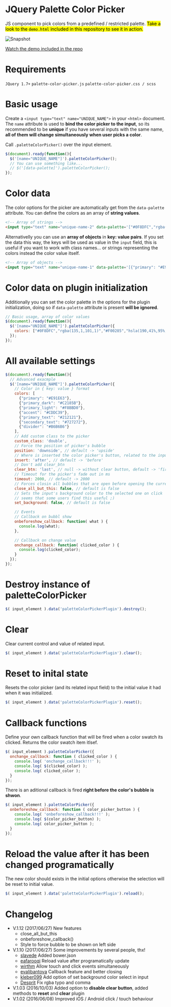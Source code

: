 # JQuery Palette Color Picker
JS component to pick colors from a predefined / restricted palette. <mark>Take a look to the `demo.html` included in this repository to see it in action.</mark>

![Snapshot](https://raw.githubusercontent.com/carloscabo/jquery-palette-color-picker/master/img/snapshot.png)

[Watch the demo included in the repo](https://htmlpreview.github.io/?https://raw.githubusercontent.com/carloscabo/jquery-palette-color-picker/master/demo.html)

# Requirements

`JQuery 1.7+`
`palette-color-picker.js`
`palette-color-picker.css / scss`

# Basic usage

Create a `<input type="text" name="UNIQUE_NAME">` in your `<html>` document. The `name` attribute is used to **bind the color picker to the input**, so its recommended to be **unique** if you have several inputs with the same name, **all of them will change simultaneously when user picks a color**.

Call `.paletteColorPicker()` over the input element.
```javascript
$(document).ready(function(){
  $('[name="UNIQUE_NAME"]').paletteColorPicker();
  // You can use something like...
  // $('[data-palette]').paletteColorPicker();
});
```

# Color data
The color options for the picker are automatically get from the `data-palette` attribute. You can define the colors as an array of **string values**.
````html
<!-- Array of strings -->
<input type="text" name="unique-name-2" data-palette='["#0F8DFC","rgba(135,1,101)","#F00285","hsla(190,41%,95%,1)","#94B77E","#4C060A","#053F32","#ED8074","#788364"]' value="#053F32">
````

Alternativelly you can use an **array of objects** in **key: value pairs**. If you set the data this way, the keys will be used as value in the `input` field, this is useful if you want to work with class names... or strings representing the colors instead the color value itself.

````html
<!-- Array of objects -->
<input type="text" name="unique-name-1" data-palette='[{"primary": "#E91E63"},{"primary_dark": "#C2185B"},{"primary_light": "#F8BBD0"},{"accent": "#CDDC39"},{"primary_text": "#212121"},{"secondary_text": "#727272"},{"divider": "#B6B6B6"}]' value="primary">
````

# Color data on plugin initialization
Additionally you can set the color palette in the options for the plugin initialization, doing so if `data-palette` attribute is present **will be ignored**.
```javascript
// Basic usage, array of color values
$(document).ready(function(){
  $('[name="UNIQUE_NAME"]').paletteColorPicker({
    colors: ["#0F8DFC","rgba(135,1,101,1)","#F00285","hsla(190,41%,95%,1)"]
  });
});
```

# All available settings
```javascript
$(document).ready(function(){
  // Advanced exacmple
  $('[name="UNIQUE_NAME"]').paletteColorPicker({
    // Color in { key: value } format
    colors: [
      {"primary": "#E91E63"},
      {"primary_dark": "#C2185B"},
      {"primary_light": "#F8BBD0"},
      {"accent": "#CDDC39"},
      {"primary_text": "#212121"},
      {"secondary_text": "#727272"},
      {"divider": "#B6B6B6"}
    ],
    // Add custom class to the picker
    custom_class: 'double',
    // Force the position of picker's bubble
    position: 'downside', // default -> 'upside'
    // Where is inserted the color picker's button, related to the input
    insert: 'after', // default -> 'before'
    // Don't add clear_btn
    clear_btn: 'last', // null -> without clear button, default -> 'first'
    // Timeout for the picker's fade out in ms
    timeout: 2000, // default -> 2000
    // Forces closin all bubbles that are open before opening the current one
    close_all_but_this: false, // default is false
    // Sets the input's background color to the selected one on click
    // seems that some users find this useful ;)
    set_background: false, // default is false

    // Events
    // Callback on bubbl show
    onbeforeshow_callback: function( what ) {
      console.log(what);
    },

    // Callback on change value
    onchange_callback: function( clicked_color ) {
      console.log(clicked_color);
    }
  });
});
```

# Destroy instance of paletteColorPicker

```javascript
$( input_element ).data('paletteColorPickerPlugin').destroy();
```

# Clear

Clear current control and value of related input.

```javascript
$( input_element ).data('paletteColorPickerPlugin').clear();
```

# Reset to inital state

Resets the color picker (and its related input field) to the initial value it had when it was initialized.

```javascript
$( input_element ).data('paletteColorPickerPlugin').reset();
```

# Callback functions

Define your own callback function that will be fired when a color swatch its clicked. Returns the color swatch item itlsef.

```javascript
$( input_element ).paletteColorPicker({
  onchange_callback: function ( clicked_color ) {
    console.log( 'onchange_callback!!!' );
    console.log( $(clicked_color) );
    console.log( clicked_color );
  }
});
```

There is an aditional callback is fired **right before the color's bubble is shwon**.

```javascript
$( input_element ).paletteColorPicker({
  onbeforeshow_callback: function ( color_picker_button ) {
    console.log( 'onbeforeshow_callback!!!' );
    console.log( $(color_picker_button) );
    console.log( color_picker_button );
  }
});
```

# Reload the value after it has been changed programatically

The new color should exists in the initial options otherwise the selection will be reset to initial value.

```javascript
$( input_element ).data('paletteColorPickerPlugin').reload();
```

# Changelog
* V.1.12 (2017/06/27) New features
  * close_all_but_this
  * onbeforeshow_callback()
  * Style to force bubble to be shown on left side
* V.1.10 (2017/06/27) Some improvements by several people, thx!
  * [slavede](https://github.com/slavede) Added bower.json
  * [eafarooqi](https://github.com/eafarooqi) Reload value after programatically update
  * [wirthm](https://github.com/wirthm) Allow touch and click events simultaneously
  * [evalibantova](https://github.com/) Callback feature and better closing
  * [kleber099](https://github.com/kleber099) Add option of set background color select in input
  * [Desprit](https://github.com/Desprit) Fix rgba typo and comma
* V.1.03 (2016/10/03) Added option to **disable clear button**, added methods to **reset** and **clear** plugin
* V.1.02 (2016/06/08) Improved iOS / Android click / touch behaviour
